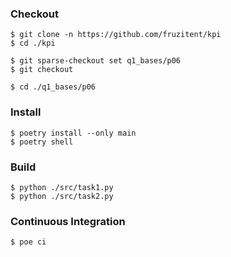 ### Checkout
```shell
$ git clone -n https://github.com/fruzitent/kpi
$ cd ./kpi

$ git sparse-checkout set q1_bases/p06
$ git checkout

$ cd ./q1_bases/p06
```

### Install
```shell
$ poetry install --only main
$ poetry shell
```

### Build
```shell
$ python ./src/task1.py
$ python ./src/task2.py
```

### Continuous Integration
```shell
$ poe ci
```
